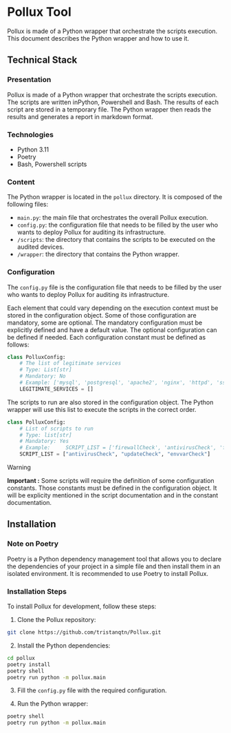 # Pollux Tool

Pollux is made of a Python wrapper that orchestrate the scripts execution. This document describes the Python wrapper and how to use it.

## Technical Stack

### Presentation

Pollux is made of a Python wrapper that orchestrate the scripts execution. The scripts are written inPython, Powershell and Bash. The results of each script are stored in a temporary file. The Python wrapper then reads the results and generates a report in markdown format.

### Technologies

- Python 3.11
- Poetry
- Bash, Powershell scripts

### Content

The Python wrapper is located in the `pollux` directory. It is composed of the following files:

- `main.py`: the main file that orchestrates the overall Pollux execution.
- `config.py`: the configuration file that needs to be filled by the user who wants to deploy Pollux for auditing its infrastructure.
- `/scripts`: the directory that contains the scripts to be executed on the audited devices.
- `/wrapper`: the directory that contains the Python wrapper.

### Configuration

The `config.py` file is the configuration file that needs to be filled by the user who wants to deploy Pollux for auditing its infrastructure.

Each element that could vary depending on the execution context must be stored in the configuration object. Some of those configuration are mandatory, some are optional. The mandatory configuration must be explicitly defined and have a default value. The optional configuration can be defined if needed. Each configuration constant must be defined as follows:

```python
class PolluxConfig:
    # The list of legitimate services
    # Type: List[str]
    # Mandatory: No
    # Example: ['mysql', 'postgresql', 'apache2', 'nginx', 'httpd', 'ssh', 'ftp', 'smb', 'rdp', 'vnc', 'telnet']
    LEGITIMATE_SERVICES = []
```

The scripts to run are also stored in the configuration object. The Python wrapper will use this list to execute the scripts in the correct order.

```python
class PolluxConfig:
    # List of scripts to run
    # Type: list[str]
    # Mandatory: Yes
    # Example:     SCRIPT_LIST = ['firewallCheck', 'antivirusCheck', 'filesystemCheck', 'SessionCheck', 'PasswordPolicyCheck', 'PlannedTaskCheck', 'UpdateCheck']
    SCRIPT_LIST = ["antivirusCheck", "updateCheck", "envvarCheck"]
```

> [!WARNING]  
> **Important :** Some scripts will require the definition of some configuration constants. Those constants must be defined in the configuration object. It will be explicity mentioned in the script documentation and in the constant documentation.

## Installation

### Note on Poetry

Poetry is a Python dependency management tool that allows you to declare the dependencies of your project in a simple file and then install them in an isolated environment. It is recommended to use Poetry to install Pollux.

### Installation Steps

To install Pollux for development, follow these steps:

1. Clone the Pollux repository:

```bash
git clone https://github.com/tristanqtn/Pollux.git
```

2. Install the Python dependencies:

```bash
cd pollux
poetry install
poetry shell
poetry run python -m pollux.main
```

3. Fill the `config.py` file with the required configuration.

4. Run the Python wrapper:

```bash
poetry shell
poetry run python -m pollux.main
```

